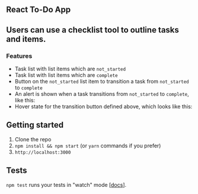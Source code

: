 React To-Do App
----

## Users can use a checklist tool to outline tasks and items.

### Features

* Task list with list items which are `not_started`
* Task list with list items which are `complete`
* Button on the `not_started` list item to transition a task from `not_started` to `complete`
* An alert is shown when a task transitions from `not_started` to `complete`, like this:
* Hover state for the transition button defined above, which looks like this:

## Getting started

1. Clone the repo
2. `npm install && npm start` (or `yarn` commands if you prefer)
3. `http://localhost:3000`

## Tests

`npm test` runs your tests in "watch" mode [[docs](https://github.com/facebookincubator/create-react-app/blob/master/packages/react-scripts/template/README.md#command-line-interface)].
